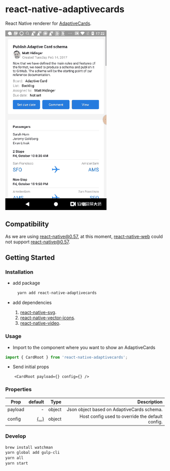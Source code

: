 # react-native-adaptivecards

React Native renderer for [AdaptiveCards](http://adaptivecards.io/).

![Sample Screenshot](./screenshot.gif "Sample Screenshot")

## Compatibility

As we are using react-native@0.57, at this moment, [react-native-web](https://github.com/necolas/react-native-web) could not support react-native@0.57.

## Getting Started

### Installation

* add package

  ```bash
    yarn add react-native-adaptivecards
  ```

* add dependencies
  1. [react-native-svg](https://github.com/react-native-community/react-native-svg).
  1. [react-native-vector-icons](https://github.com/oblador/react-native-vector-icons).
  1. [react-native-video](https://github.com/react-native-community/react-native-video).

### Usage

* Import to the component where you want to show an AdaptiveCards

```ts
import { CardRoot } from 'react-native-adaptivecards';
```

* Send initial props

```tsx
    <CardRoot payload={} config={} />
```

### Properties

| Prop          | default                                     |  Type     | Description              |
| ------------- | -------------------------------------------:| ---------:| ------------------------:|
| payload  | -                                           | object    | Json object based on AdaptiveCards schema. |
| config | [{...}](./src/Configs/default.json)  | object    | Host config used to override the default config.        |

### Develop

```bash
brew install watchman
yarn global add gulp-cli
yarn all
yarn start
```
